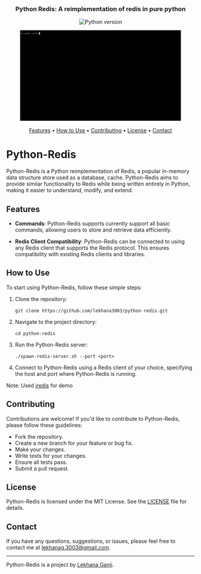 

<h3 align="center">Python Redis: A reimplementation of redis in pure python</h3>

<p align="center">

[//]: # (<a href="https://github.com/laixintao/iredis/actions"><img src="https://github.com/laixintao/iredis/workflows/Test/badge.svg" alt="Github Action"></a>)

[//]: # (<a href="https://badge.fury.io/py/iredis"><img src="https://badge.fury.io/py/iredis.svg" alt="PyPI version"></a>)
   
[//]: # (<a href="https://pepy.tech/project/iredis"><img src="https://pepy.tech/badge/iredis" alt="Download stats"></a>)
</p>
<p align="center">
      <img src="https://badgen.net/badge/python/3.8%20%7C%203.9%20%7C%203.10%20%7C%203.11" alt="Python version">
   
</p>
<p align="center">
    <img src="./resources/demo.gif" alt="demo">
</p>
<p align="center">
    <a href="#features">Features</a> •
    <a href="#how-to-use">How to Use</a> •
    <a href="#contributing">Contributing</a> •
    <a href="#license">License</a> •
    <a href="#contact">Contact</a>
</p>

# Python-Redis

Python-Redis is a Python reimplementation of Redis, a popular in-memory data structure store used as a database, cache. Python-Redis aims to provide similar functionality to Redis while being written entirely in Python, making it easier to understand, modify, and extend.

## Features

- **Commands**: Python-Redis supports currently support all basic commands, allowing users to store and retrieve data efficiently.

- **Redis Client Compatibility**: Python-Redis can be connected to using any Redis client that supports the Redis protocol. This ensures compatibility with existing Redis clients and libraries.

## How to Use

To start using Python-Redis, follow these simple steps:

1. Clone the repository:
   ```
   git clone https://github.com/lekhana3003/python-redis.git
   ```

2. Navigate to the project directory:
   ```
   cd python-redis
   ```

3. Run the Python-Redis server:
   ```
   ./spawn-redis-server.sh --port <port>
   ```

4. Connect to Python-Redis using a Redis client of your choice, specifying the host and port where Python-Redis is running.

Note: Used [iredis](https://github.com/laixintao/iredis) for demo 

## Contributing

Contributions are welcome! If you'd like to contribute to Python-Redis, please follow these guidelines:

- Fork the repository.
- Create a new branch for your feature or bug fix.
- Make your changes.
- Write tests for your changes.
- Ensure all tests pass.
- Submit a pull request.

## License

Python-Redis is licensed under the MIT License. See the [LICENSE](LICENSE) file for details.

## Contact

If you have any questions, suggestions, or issues, please feel free to contact me at [lekhanag.3003@gmail.com](mailto:lekhanag.3003@gmail.com).

---

Python-Redis is a project by [Lekhana Ganji](https://github.com/lekhana3003).
